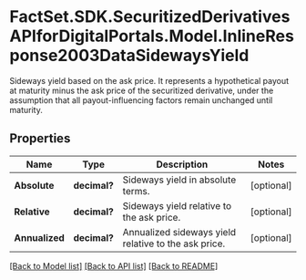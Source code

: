 # FactSet.SDK.SecuritizedDerivativesAPIforDigitalPortals.Model.InlineResponse2003DataSidewaysYield
Sideways yield based on the ask price. It represents a hypothetical payout at maturity minus the ask price of the securitized derivative, under the assumption that all payout-influencing factors remain unchanged until maturity.

## Properties

Name | Type | Description | Notes
------------ | ------------- | ------------- | -------------
**Absolute** | **decimal?** | Sideways yield in absolute terms. | [optional] 
**Relative** | **decimal?** | Sideways yield relative to the ask price. | [optional] 
**Annualized** | **decimal?** | Annualized sideways yield relative to the ask price. | [optional] 

[[Back to Model list]](../README.md#documentation-for-models) [[Back to API list]](../README.md#documentation-for-api-endpoints) [[Back to README]](../README.md)

